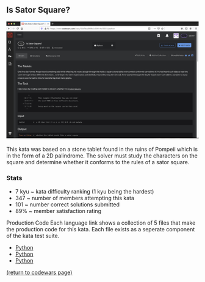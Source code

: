 

## Is Sator Square?
<img src="images/is_sator_square_screen_shot.png?raw=true"/>
<br>
<br>
This kata was based on a stone tablet found in the ruins of Pompeii which is in the form of a 2D palindrome. The solver must study the characters on the square and determine whether it conforms to the rules of a sator square.


### Stats
* 7 kyu ~ kata difficulty ranking (1 kyu being the hardest)
* 347 ~ number of members attempting this kata
* 101 ~ number correct solutions submitted
* 89% ~ member satisfaction rating

<html>
<style>
.tooltip {
  position: relative;
  display: inline-block;
  <!--border-bottom: 1px dotted black;-->
}

.tooltip .tooltiptext {
  visibility: hidden;
  width: 120px;
  background-color: #555;
  color: #fff;
  text-align: center;
  border-radius: 6px;
  padding: 5px 0;
  position: absolute;
  z-index: 1;
  bottom: 125%;
  left: 50%;
  margin-left: -60px;
  opacity: 0;
  transition: opacity 0.3s;
}

.tooltip .tooltiptext::after {
  content: "";
  position: absolute;
  top: 100%;
  left: 50%;
  margin-left: -5px;
  border-width: 5px;
  border-style: solid;
  border-color: #555 transparent transparent transparent;
}

.tooltip:hover .tooltiptext {
  visibility: visible;
  opacity: 1;
}
</style>
<!--<body style="text-align:center;">-->
<body>
<!--<h2>Production Coda</h2>-->
<!--<p>Move the mouse over the text below:</p>-->

<div class="tooltip" style="font:bold">Production Code
  <span class="tooltiptext">Each language link shows a collection of 5 files that make the production code for this kata. Each file exists as a seperate component of the kata test suite.</span>
</div>

</body>
</html>

<!--### Production Code-->
* <a href="https://github.com/rowcased/Codewars/blob/master/1%20is_sator_square/is_sator_square%20Python%20code/is_sator_square_Python_0_complete.py">Python</a>
* <a href="https://github.com/rowcased/Codewars/blob/master/1%20is_sator_square/is_sator_square%20Python%20code/is_sator_square_Python_0_complete.py">Python</a>
* <a href="https://github.com/rowcased/Codewars/blob/master/1%20is_sator_square/is_sator_square%20Python%20code/is_sator_square_Python_0_complete.py">Python</a>


<a href="https://rowcased.github.io/codewars.html#creator">(return to codewars page)</a>


